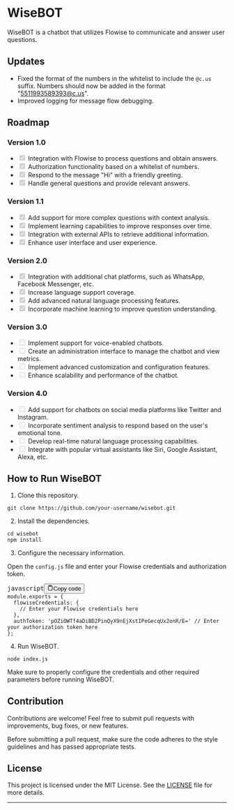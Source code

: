 <html>
<body>
<div><h1>WiseBOT</h1></div>
<div><p>WiseBOT is a chatbot that utilizes Flowise to communicate and answer user questions.</p></div>
<div><h2>Updates</h2></div>
<div><ul><li>Fixed the format of the numbers in the whitelist to include the <code>@c.us</code> suffix. Numbers should now be added in the format "<a href="mailto:5511993589393@c.us" target="_new">5511993589393@c.us</a>".</li><li>Improved logging for message flow debugging.</li></ul></div>
<div><h2>Roadmap</h2></div>
<div><h3>Version 1.0</h3></div>
<div><ul class="contains-task-list"><li class="task-list-item"><input type="checkbox" disabled="" checked=""> Integration with Flowise to process questions and obtain answers.</li><li class="task-list-item"><input type="checkbox" disabled="" checked=""> Authorization functionality based on a whitelist of numbers.</li><li class="task-list-item"><input type="checkbox" disabled="" checked=""> Respond to the message "Hi" with a friendly greeting.</li><li class="task-list-item"><input type="checkbox" disabled="" checked=""> Handle general questions and provide relevant answers.</li></ul></div>
<div><h3>Version 1.1</h3></div>
<div><ul class="contains-task-list"><li class="task-list-item"><input type="checkbox" disabled="" checked=""> Add support for more complex questions with context analysis.</li><li class="task-list-item"><input type="checkbox" disabled="" checked=""> Implement learning capabilities to improve responses over time.</li><li class="task-list-item"><input type="checkbox" disabled="" checked=""> Integration with external APIs to retrieve additional information.</li><li class="task-list-item"><input type="checkbox" disabled="" checked=""> Enhance user interface and user experience.</li></ul></div>
<div><h3>Version 2.0</h3></div>
<div><ul class="contains-task-list"><li class="task-list-item"><input type="checkbox" disabled="" checked=""> Integration with additional chat platforms, such as WhatsApp, Facebook Messenger, etc.</li><li class="task-list-item"><input type="checkbox" disabled="" checked=""> Increase language support coverage.</li><li class="task-list-item"><input type="checkbox" disabled="" checked=""> Add advanced natural language processing features.</li><li class="task-list-item"><input type="checkbox" disabled="" checked=""> Incorporate machine learning to improve question understanding.</li></ul></div>
<div><h3>Version 3.0</h3></div>
<div><ul class="contains-task-list"><li class="task-list-item"><input type="checkbox" disabled=""> Implement support for voice-enabled chatbots.</li><li class="task-list-item"><input type="checkbox" disabled=""> Create an administration interface to manage the chatbot and view metrics.</li><li class="task-list-item"><input type="checkbox" disabled=""> Implement advanced customization and configuration features.</li><li class="task-list-item"><input type="checkbox" disabled=""> Enhance scalability and performance of the chatbot.</li></ul></div>
<div><h3>Version 4.0</h3></div>
<div><ul class="contains-task-list"><li class="task-list-item"><input type="checkbox" disabled=""> Add support for chatbots on social media platforms like Twitter and Instagram.</li><li class="task-list-item"><input type="checkbox" disabled=""> Incorporate sentiment analysis to respond based on the user's emotional tone.</li><li class="task-list-item"><input type="checkbox" disabled=""> Develop real-time natural language processing capabilities.</li><li class="task-list-item"><input type="checkbox" disabled=""> Integrate with popular virtual assistants like Siri, Google Assistant, Alexa, etc.</li></ul></div>
<div><h2>How to Run WiseBOT</h2></div>
<div><ol><li>Clone this repository.</li></ol></div>
<div><pre><div class="bg-black rounded-md mb-4"><div class="p-4 overflow-y-auto print:overflow-visible"><code class="!whitespace-pre hljs language-shell">git clone https://github.com/your-username/wisebot.git
</code></div></div></pre></div>
<div><ol start="2"><li>Install the dependencies.</li></ol></div>
<div><pre><div class="bg-black rounded-md mb-4"><div class="p-4 overflow-y-auto print:overflow-visible"><code class="!whitespace-pre hljs language-shell">cd wisebot
npm install
</code></div></div></pre></div>
<div><ol start="3"><li>Configure the necessary information.</li></ol></div>
<div><p>Open the <code>config.js</code> file and enter your Flowise credentials and authorization token.</p></div>
<div><pre><div class="bg-black rounded-md mb-4"><div class="flex items-center relative text-gray-200 bg-gray-800 px-4 py-2 text-xs font-sans justify-between rounded-t-md"><span>javascript</span><button class="flex ml-auto gap-2"><svg stroke="currentColor" fill="none" stroke-width="2" viewBox="0 0 24 24" stroke-linecap="round" stroke-linejoin="round" class="h-4 w-4" height="1em" width="1em" xmlns="http://www.w3.org/2000/svg"><path d="M16 4h2a2 2 0 0 1 2 2v14a2 2 0 0 1-2 2H6a2 2 0 0 1-2-2V6a2 2 0 0 1 2-2h2"></path><rect x="8" y="2" width="8" height="4" rx="1" ry="1"></rect></svg>Copy code</button></div><div class="p-4 overflow-y-auto print:overflow-visible"><code class="!whitespace-pre hljs language-javascript"><span class="hljs-variable language_">module</span>.<span class="hljs-property">exports</span> = {
  <span class="hljs-attr">flowiseCredentials</span>: {
    <span class="hljs-comment">// Enter your Flowise credentials here</span>
  },
  <span class="hljs-attr">authToken</span>: <span class="hljs-string">'pOZiOWTf4aDiBD2PinQyX9nEjXstIPeGecqUx2onR/E='</span> <span class="hljs-comment">// Enter your authorization token here</span>
};
</code></div></div></pre></div>
<div><ol start="4"><li>Run WiseBOT.</li></ol></div>
<div><pre><div class="bg-black rounded-md mb-4"><div class="p-4 overflow-y-auto print:overflow-visible"><code class="!whitespace-pre hljs language-shell">node index.js
</code></div></div></pre></div>
<div><p>Make sure to properly configure the credentials and other required parameters before running WiseBOT.</p></div>
<div><h2>Contribution</h2></div>
<div><p>Contributions are welcome! Feel free to submit pull requests with improvements, bug fixes, or new features.</p></div>
<div><p>Before submitting a pull request, make sure the code adheres to the style guidelines and has passed appropriate tests.</p></div>
<div><h2>License</h2></div>
<div><p>This project is licensed under the MIT License. See the <a href="LICENSE" target="_new">LICENSE</a> file for more details.</p></div>
<div><hr></div>

</body>
</html>

